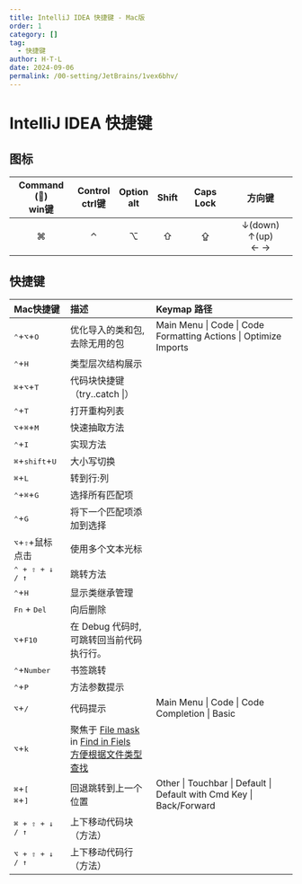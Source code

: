 ```yaml
---
title: IntelliJ IDEA 快捷键 - Mac版
order: 1
category: []
tag:
  - 快捷键
author: H·T·L
date: 2024-09-06
permalink: /00-setting/JetBrains/1vex6bhv/
---
```


# IntelliJ IDEA 快捷键

## 图标

| Command () <br />win键 | Control <br />ctrl键 | Option<br />alt | Shift | Caps Lock |          方向键           |
| :---------------------: | :------------------: | :-------------: | :---: | :-------: | :-----------------------: |
|            ⌘            |          ⌃           |        ⌥        |   ⇧   |     ⇪     | ↓(down) ↑(up)  <br />←  → |

## 快捷键





| Mac快捷键                                                | 描述                                                         | Keymap 路径                                                  |
| :------------------------------------------------------- | :----------------------------------------------------------- | :----------------------------------------------------------- |
| <kbd>⌃</kbd>+<kbd>⌥</kbd>+<kbd>O</kbd>                   | 优化导入的类和包,  去除无用的包                              | Main Menu \| Code \| Code Formatting Actions \| Optimize Imports |
| <kbd>⌃</kbd>+<kbd>H</kbd>                                | 类型层次结构展示                                             |                                                              |
| <kbd>⌘</kbd>+<kbd>⌥</kbd>+<kbd>T</kbd>                   | 代码块快捷键  （try..catch \|）                              |                                                              |
| <kbd>⌃</kbd>+<kbd>T</kbd>                                | 打开重构列表                                                 |                                                              |
| <kbd>⌥</kbd>+<kbd>⌘</kbd>+<kbd>M</kbd>                   | 快速抽取方法                                                 |                                                              |
| <kbd>⌃</kbd>+<kbd>I</kbd>                                | 实现方法                                                     |                                                              |
| <kbd>⌘</kbd>+<kbd>shift</kbd>+<kbd>U</kbd>               | 大小写切换                                                   |                                                              |
| <kbd>⌘</kbd>+<kbd>L</kbd>                                | 转到行:列                                                    |                                                              |
| <kbd>⌃</kbd>+<kbd>⌘</kbd>+<kbd>G</kbd>                   | 选择所有匹配项                                               |                                                              |
| <kbd>⌃</kbd>+<kbd>G</kbd>                                | 将下一个匹配项添加到选择                                     |                                                              |
| <kbd>⌥</kbd>+<kbd>⇧</kbd>+鼠标点击                       | 使用多个文本光标                                             |                                                              |
| <kbd>⌃ + ⇧ +  ↓ / ↑</kbd>              | 跳转方法                                                     |                                                              |
| <kbd>⌃</kbd>+<kbd>H</kbd>                                | 显示类继承管理                                               |                                                              |
| <kbd>Fn</kbd> + <kbd>Del</kbd>                           | 向后删除                                                     |                                                              |
| <kbd>⌥</kbd>+<kbd>F10</kbd>                              | 在 Debug 代码时,<br />可跳转回当前代码执行行。               |                                                              |
| <kbd>⌃</kbd>+<kbd>Number</kbd>                           | 书签跳转                                                     |                                                              |
| <kbd>⌃</kbd>+<kbd>P</kbd>                                | 方法参数提示                                                 |                                                              |
| <kbd>⌥</kbd>+<kbd>/</kbd>                                | 代码提示                                                     | Main Menu \| Code \| Code Completion \| Basic                |
| <kbd>⌥</kbd>+<kbd>k</kbd>                                | 聚焦于 <u>File mask</u> in <u>Find in Fiels<br />方便根据文件类型查找</u> |                                                              |
| <kbd>⌘</kbd>+<kbd>[</kbd><br /><kbd>⌘</kbd>+<kbd>]</kbd> | 回退跳转到上一个位置                                         | Other \| Touchbar \| Default \| Default with Cmd Key \| Back/Forward |
| <kbd>⌘ + ⇧ + ↓ / ↑</kbd>                                 | 上下移动代码块（方法）                                       |                                                              |
| <kbd>⌥ + ⇧ + ↓ / ↑</kbd>                                 | 上下移动代码行（方法）                                       |                                                              |






